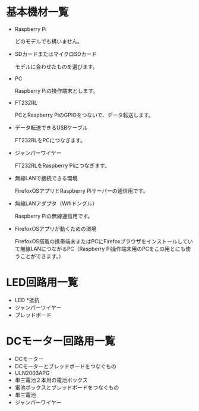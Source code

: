 # 基本機材一覧
* Raspberry Pi

  どのモデルでも構いません。

* SDカードまたはマイクロSDカード

  モデルに合わせたものを選びます。

* PC

  Raspberry Piの操作端末とします。

* FT232RL

  PCとRaspberry PiのGPIOをつないで、データ転送します。

* データ転送できるUSBケーブル

  FT232RLをPCにつなぎます。

* ジャンパーワイヤー

  FT232RLをRaspberry Piにつなぎます。

* 無線LANで接続できる環境

  FirefoxOSアプリとRaspberry Piサーバーの通信用です。

* 無線LANアダプタ（Wifiドングル）

  Raspberry Piの無線通信用です。

* FirefoxOSアプリが動くための環境

  FirefoxOS搭載の携帯端末またはPCにFirefoxブラウザをインストールしていて無線LANにつながるPC（Raspberry Pi操作端末用のPCをこの用とにも使うことができます。）



# LED回路用一覧
* LED
*抵抗
* ジャンパーワイヤー
* ブレッドボード

# DCモーター回路用一覧
* DCモーター
* DCモーターとブレッドボードをつなぐもの
* ULN2003APG
* 単三電池２本用の電池ボックス
* 電池ボックスとブレッドボードをつなぐもの
* 単三電池
* ジャンパーワイヤー
